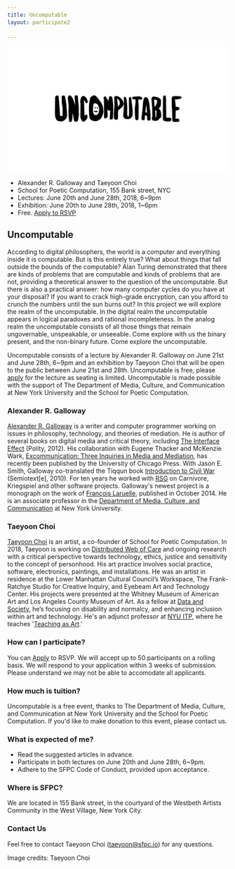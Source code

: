 ```yaml
---
title: Uncomputable
layout: participate2

---
```


![](/static/img/participate/uncomputable2.jpg )

- Alexander R. Galloway and Taeyoon Choi 
- School for Poetic Computation, 155 Bank street, NYC 
- Lectures: June 20th and June 28th, 2018, 6~9pm
- Exhibition: June 20th to June 28th, 2018, 1~6pm
- Free. [Apply to RSVP](https://airtable.com/shreKLUM5BDyu2zMi)


## Uncomputable


According to digital philosophers, the world is a computer and everything inside it is computable. But is this entirely true? What about things that fall outside the bounds of the computable? Alan Turing demonstrated that there are kinds of problems that are computable and kinds of problems that are not, providing a theoretical answer to the question of the uncomputable. But there is also a practical answer: how many computer cycles do you have at your disposal? If you want to crack high-grade encryption, can you afford to crunch the numbers until the sun burns out? In this project we will explore the realm of the uncomputable. In the digital realm the uncomputable appears in logical paradoxes and rational incompleteness. In the analog realm the uncomputable consists of all those things that remain ungovernable, unspeakable, or unseeable. Come explore with us the binary present, and the non-binary future. Come explore the uncomputable.

Uncomputable consists of a lecture by Alexander R. Galloway on June 21st and June 28th, 6~9pm and an exhibition by Taeyoon Choi that will be open to the public between June 21st and 28th. Uncomputable is free, please [apply](https://airtable.com/shreKLUM5BDyu2zMi) for the lecture as seating is limited. Uncomputable is made possible with the support of The Department of Media, Culture, and Communication at New York University and the School for Poetic Computation. 



### Alexander R. Galloway 
 

[Alexander R. Galloway](http://cultureandcommunication.org/galloway/) is a writer and computer programmer working on issues in philosophy, technology, and theories of mediation. He is author of several books on digital media and critical theory, including [The Interface Effect](http://www.wiley.com/WileyCDA/WileyTitle/productCd-0745662528.html) (Polity, 2012). His collaboration with Eugene Thacker and McKenzie Wark, [Excommunication: Three Inquiries in Media and Mediation](http://press.uchicago.edu/ucp/books/book/chicago/E/bo14413838.html), has recently been published by the University of Chicago Press. With Jason E. Smith, Galloway co-translated the Tiqqun book [Introduction to Civil War](http://mitpress.mit.edu/books/introduction-civil-war) (Semiotext[e], 2010). For ten years he worked with [RSG](http://r-s-g.org/) on Carnivore, Kriegspiel and other software projects. Galloway's newest project is a monograph on the work of [François Laruelle](https://www.upress.umn.edu/book-division/books/laruelle), published in October 2014. He is an associate professor in the [Department of Media, Culture, and Communication](https://steinhardt.nyu.edu/mcc/) at New York University.

### Taeyoon Choi


[Taeyoon Choi](http://taeyoonchoi.com) is an artist, a co-founder of School for Poetic Computation. In 2018, Taeyoon is working on [Distributed Web of Care](https://dwc-tchoi8.hashbase.io) and ongoing research with a critical perspective towards technology, ethics, justice and sensitivity to the concept of personhood. His art practice involves social practice, software, electronics, paintings, and installations. He was an artist in residence at the Lower Manhattan Cultural Council’s Workspace, The Frank-Ratchye Studio for Creative Inquiry, and Eyebeam Art and Technology Center. His projects were presented at the Whitney Museum of American Art and Los Angeles County Museum of Art. As a fellow at [Data and Society](http://datasociety.org), he’s focusing on disability and normalcy, and enhancing inclusion within art and technology. He's an adjunct professor at [NYU ITP](https://tisch.nyu.edu/itp), where he teaches '[Teaching as Art](https://tchoi8.github.io/teachingasart/).' 



### How can I participate? 
You can [Apply](https://airtable.com/shreKLUM5BDyu2zMi) to RSVP. We will accept up to 50 participants on a rolling basis. We will respond to your application within 3 weeks of submission. Please understand we may not be able to accomodate all applicants.


### How much is tuition?

Uncomputable is a free event, thanks to The Department of Media, Culture, and Communication at New York University and the School for Poetic Computation. If you'd like to make donation to this event, please contact us. 

### What is expected of me?

- Read the suggested articles in advance.
- Participate in both lectures on June 20th and June 28th, 6~9pm.
- Adhere to the SFPC Code of Conduct, provided upon acceptance. 


### Where is SFPC?

We are located in 155 Bank street, in the courtyard of the Westbeth Artists Community in the West Village, New York City.

### Contact Us

Feel free to contact Taeyoon Choi (taeyoon@sfpc.io) for any questions.

Image credits: Taeyoon Choi 

